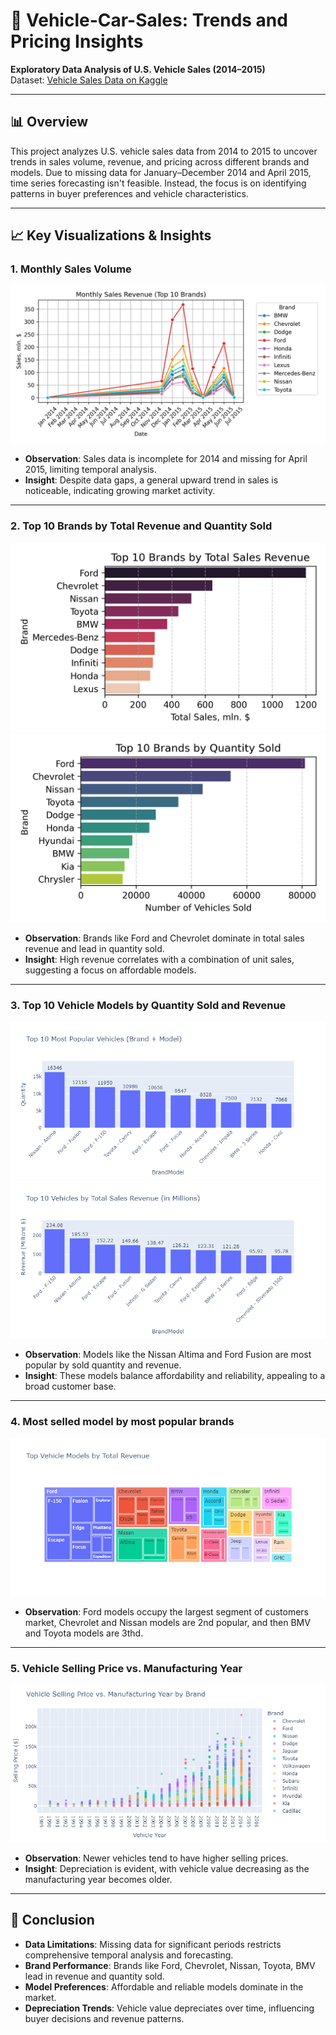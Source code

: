 # 🚗 Vehicle-Car-Sales: Trends and Pricing Insights

**Exploratory Data Analysis of U.S. Vehicle Sales (2014–2015)**  
Dataset: [Vehicle Sales Data on Kaggle](https://www.kaggle.com/datasets/syedanwarafridi/vehicle-sales-data)

---

## 📊 Overview

This project analyzes U.S. vehicle sales data from 2014 to 2015 to uncover trends in sales volume, revenue, and pricing across different brands and models. Due to missing data for January–December 2014 and April 2015, time series forecasting isn't feasible. Instead, the focus is on identifying patterns in buyer preferences and vehicle characteristics.

---

## 📈 Key Visualizations & Insights

### 1. Monthly Sales Volume

![Monthly Sales](output/MonthlySales.png)

- **Observation**: Sales data is incomplete for 2014 and missing for April 2015, limiting temporal analysis.
- **Insight**: Despite data gaps, a general upward trend in sales is noticeable, indicating growing market activity.

---

### 2. Top 10 Brands by Total Revenue and Quantity Sold

![Top 10 Brands by Revenue](output/brandsales.png)
![Top 10 Brands by Quantity Sold](output/brandquantity.png)

- **Observation**: Brands like Ford and Chevrolet dominate in total sales revenue and lead in quantity sold.
- **Insight**: High revenue correlates with a combination of unit sales, suggesting a focus on affordable models.

---

### 3. Top 10 Vehicle Models by Quantity Sold and Revenue

![Top 10 Models by Quantity](output/models_quantity.png)
![Top 10 Models by Revenue](output/models_revenue.png)

- **Observation**: Models like the Nissan Altima and Ford Fusion are most popular by sold quantity and revenue.
- **Insight**: These models balance affordability and reliability, appealing to a broad customer base.

---

### 4. Most selled model by most popular brands 
![models by brands](output/model_rev.png)

- **Observation**: Ford models occupy the largest segment of customers market, Chevrolet and Nissan models are 2nd popular, and then BMV and Toyota models are 3thd.

---

### 5. Vehicle Selling Price vs. Manufacturing Year

![Price vs. Year](output/year_price.png)


- **Observation**: Newer vehicles tend to have higher selling prices.
- **Insight**: Depreciation is evident, with vehicle value decreasing as the manufacturing year becomes older.


---

## 📌 Conclusion

- **Data Limitations**: Missing data for significant periods restricts comprehensive temporal analysis and forecasting.
- **Brand Performance**: Brands like Ford, Chevrolet, Nissan, Toyota, BMV lead in revenue and quantity sold.
- **Model Preferences**: Affordable and reliable models dominate in the market.
- **Depreciation Trends**: Vehicle value depreciates over time, influencing buyer decisions and revenue patterns.

